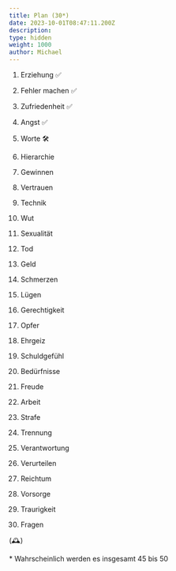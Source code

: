 ```yaml
---
title: Plan (30*)
date: 2023-10-01T08:47:11.200Z
description:
type: hidden
weight: 1000
author: Michael
---
```


1. Erziehung ✅
2. Fehler machen ✅
3. Zufriedenheit ✅
4. Angst ✅
5. Worte 🛠️

6. Hierarchie
7. Gewinnen
8. Vertrauen
9. Technik
10. Wut

11. Sexualität
12. Tod
13. Geld
14. Schmerzen
15. Lügen

16. Gerechtigkeit
17. Opfer
18. Ehrgeiz
19. Schuldgefühl
20. Bedürfnisse

21. Freude
22. Arbeit
23. Strafe
24. Trennung
25. Verantwortung

26. Verurteilen
27. Reichtum
28. Vorsorge
29. Traurigkeit
30. Fragen

(🕰️)

\* Wahrscheinlich werden es insgesamt 45 bis 50
